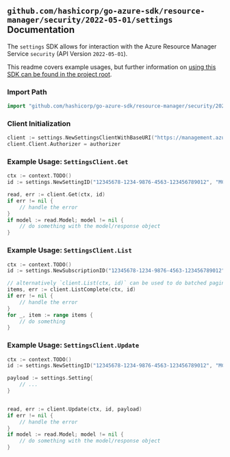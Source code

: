 
## `github.com/hashicorp/go-azure-sdk/resource-manager/security/2022-05-01/settings` Documentation

The `settings` SDK allows for interaction with the Azure Resource Manager Service `security` (API Version `2022-05-01`).

This readme covers example usages, but further information on [using this SDK can be found in the project root](https://github.com/hashicorp/go-azure-sdk/tree/main/docs).

### Import Path

```go
import "github.com/hashicorp/go-azure-sdk/resource-manager/security/2022-05-01/settings"
```


### Client Initialization

```go
client := settings.NewSettingsClientWithBaseURI("https://management.azure.com")
client.Client.Authorizer = authorizer
```


### Example Usage: `SettingsClient.Get`

```go
ctx := context.TODO()
id := settings.NewSettingID("12345678-1234-9876-4563-123456789012", "MCAS")

read, err := client.Get(ctx, id)
if err != nil {
	// handle the error
}
if model := read.Model; model != nil {
	// do something with the model/response object
}
```


### Example Usage: `SettingsClient.List`

```go
ctx := context.TODO()
id := settings.NewSubscriptionID("12345678-1234-9876-4563-123456789012")

// alternatively `client.List(ctx, id)` can be used to do batched pagination
items, err := client.ListComplete(ctx, id)
if err != nil {
	// handle the error
}
for _, item := range items {
	// do something
}
```


### Example Usage: `SettingsClient.Update`

```go
ctx := context.TODO()
id := settings.NewSettingID("12345678-1234-9876-4563-123456789012", "MCAS")

payload := settings.Setting{
	// ...
}


read, err := client.Update(ctx, id, payload)
if err != nil {
	// handle the error
}
if model := read.Model; model != nil {
	// do something with the model/response object
}
```
